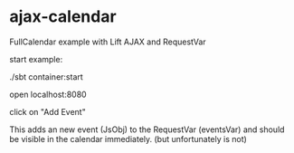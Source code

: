 ajax-calendar
=============

FullCalendar example with Lift AJAX and RequestVar

start example:

./sbt
container:start

open localhost:8080

click on "Add Event" 

This adds an new event (JsObj) to the RequestVar (eventsVar) and should be visible 
in the calendar immediately. (but unfortunately is not)
